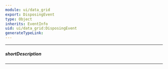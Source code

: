 ```yaml
---
module: ui/data_grid
export: DisposingEvent
type: Object
inherits: EventInfo
uid: ui/data_grid:DisposingEvent
generateTypeLink: 
---
```

---
##### shortDescription
<!-- Description goes here -->

---
<!-- Description goes here -->